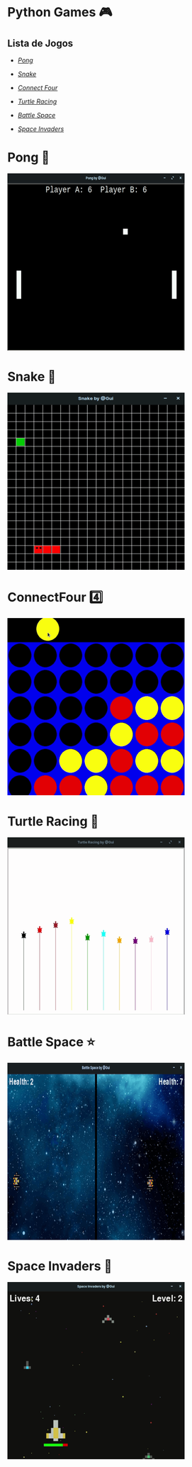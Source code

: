 # 					Python Games :video_game:



## 									**Lista de Jogos**

* _[Pong](https://github.com/linharesrocha/PythonGames#pong-ping_pong)_

* _[Snake](https://github.com/linharesrocha/PythonGames#snake-snake)_

* _[Connect Four](https://github.com/linharesrocha/PythonGames#connectfour-four)_

* _[Turtle Racing](https://github.com/linharesrocha/PythonGames#turtle-racing-turtle)_

* _[Battle Space](https://github.com/linharesrocha/PythonGames#battle-space-star)_

* _[Space Invaders](https://github.com/linharesrocha/PythonGames#space-invaders-space_invader)_

  


# 								Pong :ping_pong:

![](https://github.com/linharesrocha/PythonGames/blob/master/Ping-Pong/pingpong.gif)



# 								Snake :snake:

![](https://github.com/linharesrocha/PythonGames/blob/master/Snake/snake.gif)



# ConnectFour :four:

![](https://github.com/linharesrocha/PythonGames/blob/master/ConnectFour/connectfour.gif)



# Turtle Racing :turtle:

![](https://github.com/linharesrocha/PythonGames/blob/master/Turtle%20Racing/turtle.gif)



# Battle Space :star:

![](https://github.com/linharesrocha/PythonGames/blob/master/Battle%20Space/battlespace.gif)



# Space Invaders :space_invader:

![](https://github.com/linharesrocha/PythonGames/blob/master/Space%20Invaders/spaceinvaders.gif)

